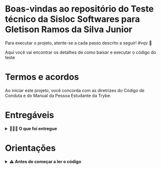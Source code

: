 # Boas-vindas ao repositório do Teste técnico da Sisloc Softwares para Gletison Ramos da Silva Junior

Para executar o projeto, atente-se a cada passo descrito a seguir! #vqv 🚀

Aqui você vai encontrar os detalhes de como baixar e executar o código do teste

# Termos e acordos

Ao iniciar este projeto, você concorda com as diretrizes do Código de Conduta e do Manual da Pessoa Estudante da Trybe.

# Entregáveis

<details>
  <summary><strong>🤷🏽‍♀️ O que foi entregue</strong></summary><br />

  Foi desenvolvido uma aplicação que para gerenciar descontos progressivos de itens em uma loja.

  <strong>🚵 Habilidades que foram trabalhadas:</strong>
  <ul>
    <li>Escrever aplicações usando SQL e alguma linguagem de programação</li>
    <li>Demonstrar habilidades de abstração/li>
    <li>Codigo legível e organização/li>
    <li>Trabalhar com banco de dados MYSQL</li>
  </ul>

</details>

# Orientações

<details>
  <summary><strong>⚠ Antes de começar a ler o código</strong></summary><br />

  Este teste foi feito no sistema operacional Ubuntu, logo as instruções abaixo serão otimizadas para ele.
  Caso necessite de orientações para a instalação dos componentes necessários para rodar a aplicação, entre em contato com o desenvolvedor pelo email: gletisonjr@gmail.com.

1. Clone o repositório

- Use o comando: `git clone git@github.com:gletisonjr/teste-tecnico-sisloc-gletison-jr.git`
- Entre na pasta do repositório que você acabou de clonar:
  - `cd teste-tecnico-sisloc-gletison-jr`
  - Caso utilize VS Code como IDE, utilize o comando:
  - `code .`

2. Docker-compose

  Este teste utiliza docker-compose para configurar as dependências necessárias para rodar a aplicação.

  Caso não tenha docker-compose instalado em sua máquina, siga as instruções abaixo:
  - Abra o terminal e execute os comandos:
  - `sudo curl -L "https://github.com/docker/compose/releases/download/v2.5.0/docker-compose-$(uname -s)-$(uname -m)" -o /usr/local/bin/docker-compose`
  - `sudo chmod +x /usr/local/bin/docker-compose`
  - `docker-compose --version`
  - Ao final deverá aparecer uma mensagem semelhante a:
  - `docker-compose version 2.5.0, build unknown`
  

